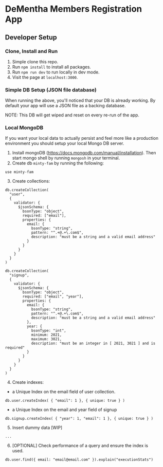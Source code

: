 # DeMentha Members Registration App

## Developer Setup
### Clone, Install and Run
1. Simple clone this repo.
2. Run `npm install` to install all packages.
3. Run `npm run dev` to run locally in dev mode.
4. Visit the page at `localhost:3000`.

### Simple DB Setup (JSON file database)
When running the above, you'll noticed that your DB is already working. By default your app will use a JSON file as a backing database.

NOTE: This DB will get wiped and reset on every re-run of the app.

### Local MongoDB
If you want your local data to actually persist and feel more like a production environment you should setup your local Mongo DB server.
1. Install mongoDB (https://docs.mongodb.com/manual/installation). Then start mongo shell by running `mongosh` in your terminal.
2. Create db `minty-fam` by running the following:
```
use minty-fam
```

3. Create collections:

```
db.createCollection(
  "user",
  {
    validator: {
      $jsonSchema: {
        bsonType: "object",
        required: ["email"],
        properties: {
          email: {
            bsonType: "string",
            pattern: "^.+@.+\.com$",
            description: "must be a string and a valid email address"
          }
        }
      }
    }
  }
)
```

```
db.createCollection(
  "signup",
  {
    validator: {
      $jsonSchema: {
        bsonType: "object",
        required: ["email", "year"],
        properties: {
          email: {
            bsonType: "string",
            pattern: "^.+@.+\.com$",
            description: "must be a string and a valid email address"
          },
          year: {
            bsonType: "int",
            minimum: 2021,
            maximum: 3021,
            description: "must be an integer in [ 2021, 3021 ] and is required"
          }
        }
      }
    }
  }
)
```
4. Create indexes:
- a Unique Index on the email field of user collection.
```
db.user.createIndex( { "email": 1 }, { unique: true } )
```
- a Unique Index on the email and year field of signup
```
db.signup.createIndex( { "year": 1, "email": 1 }, { unique: true } )
```

5. Insert dummy data [WIP]
```
...
```

6. [OPTIONAL] Check performance of a query and ensure the index is used.
```
db.user.find({ email: "email@email.com" }).explain("executionStats")
```
